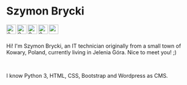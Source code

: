 # Szymon Brycki

<a href="https://www.linkedin.com/in/szymon-brycki-3bb90572/">
<img align="left" alt="Szymon Brycki Linkedin" width="25px" src="https://cdn.jsdelivr.net/npm/simple-icons@v3/icons/linkedin.svg">
</a>

<a href="https://www.facebook.com/szymon.brycki">
<img align="left" alt="Szymon Brycki Facebook" width="25px" src="https://cdn.jsdelivr.net/npm/simple-icons@3.13.0/icons/facebook.svg">
</a>

<a href="https://twitter.com/SBrycki">
<img align="left" alt="Szymon Brycki Twitter" width="25px" src="https://cdn.jsdelivr.net/npm/simple-icons@3.13.0/icons/twitter.svg">
</a>

<a href="mailto:szymon.brycki@gmail.com">
<img align="left" alt="Szymon Brycki E-mail" width="25px" src="https://cdn.jsdelivr.net/npm/simple-icons@3.13.0/icons/gmail.svg">
</a>

<a href="#">
<img align="left" alt"Szymon Brycki Webpage" width="25px" src="https://cdn.jsdelivr.net/npm/simple-icons@3.13.0/icons/internetexplorer.svg">
</a>

<br>
<br>

Hi! I'm Szymon Brycki, an IT technician originally from a small town of Kowary, Poland, currently living in Jelenia Góra. Nice to meet you! ;)

<br>

I know Python 3, HTML, CSS, Bootstrap and Wordpress as CMS.
